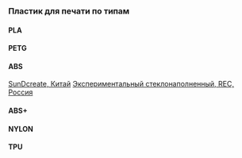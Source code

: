 ### Пластик для печати по типам


#### PLA
[](https://aliexpress.ru/item/1005004270970940.html)

#### PETG


#### ABS
[SunDcreate, Китай](https://aliexpress.ru/item/32964875934.html)
[Экспериментальный стеклонаполненный, REC, Россия](https://rec3d.ru/plastik-dlya-3d-printerov/eksperimentalnye-materialy/abs-steklo-plastik-rec-1-75-natyralniy/)

#### ABS+


#### NYLON


#### TPU